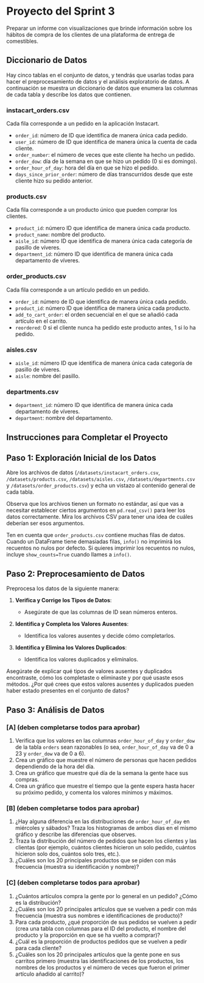 # Proyecto del Sprint 3

Preparar un informe con visualizaciones que brinde información sobre los hábitos de compra de los clientes de una plataforma de entrega de comestibles.

## Diccionario de Datos

Hay cinco tablas en el conjunto de datos, y tendrás que usarlas todas para hacer el preprocesamiento de datos y el análisis exploratorio de datos. A continuación se muestra un diccionario de datos que enumera las columnas de cada tabla y describe los datos que contienen.

### instacart_orders.csv
Cada fila corresponde a un pedido en la aplicación Instacart.
- `order_id`: número de ID que identifica de manera única cada pedido.
- `user_id`: número de ID que identifica de manera única la cuenta de cada cliente.
- `order_number`: el número de veces que este cliente ha hecho un pedido.
- `order_dow`: día de la semana en que se hizo un pedido (0 si es domingo).
- `order_hour_of_day`: hora del día en que se hizo el pedido.
- `days_since_prior_order`: número de días transcurridos desde que este cliente hizo su pedido anterior.

### products.csv
Cada fila corresponde a un producto único que pueden comprar los clientes.
- `product_id`: número ID que identifica de manera única cada producto.
- `product_name`: nombre del producto.
- `aisle_id`: número ID que identifica de manera única cada categoría de pasillo de víveres.
- `department_id`: número ID que identifica de manera única cada departamento de víveres.

### order_products.csv
Cada fila corresponde a un artículo pedido en un pedido.
- `order_id`: número de ID que identifica de manera única cada pedido.
- `product_id`: número ID que identifica de manera única cada producto.
- `add_to_cart_order`: el orden secuencial en el que se añadió cada artículo en el carrito.
- `reordered`: 0 si el cliente nunca ha pedido este producto antes, 1 si lo ha pedido.

### aisles.csv
- `aisle_id`: número ID que identifica de manera única cada categoría de pasillo de víveres.
- `aisle`: nombre del pasillo.

### departments.csv
- `department_id`: número ID que identifica de manera única cada departamento de víveres.
- `department`: nombre del departamento.

## Instrucciones para Completar el Proyecto

## Paso 1: Exploración Inicial de los Datos

Abre los archivos de datos (`/datasets/instacart_orders.csv`, `/datasets/products.csv`, `/datasets/aisles.csv`, `/datasets/departments.csv` y `/datasets/order_products.csv`) y echa un vistazo al contenido general de cada tabla.

Observa que los archivos tienen un formato no estándar, así que vas a necesitar establecer ciertos argumentos en `pd.read_csv()` para leer los datos correctamente. Mira los archivos CSV para tener una idea de cuáles deberían ser esos argumentos.

Ten en cuenta que `order_products.csv` contiene muchas filas de datos. Cuando un DataFrame tiene demasiadas filas, `info()` no imprimirá los recuentos no nulos por defecto. Si quieres imprimir los recuentos no nulos, incluye `show_counts=True` cuando llames a `info()`.

## Paso 2: Preprocesamiento de Datos

Preprocesa los datos de la siguiente manera:

1. **Verifica y Corrige los Tipos de Datos**:
   - Asegúrate de que las columnas de ID sean números enteros.

2. **Identifica y Completa los Valores Ausentes**:
   - Identifica los valores ausentes y decide cómo completarlos.

3. **Identifica y Elimina los Valores Duplicados**:
   - Identifica los valores duplicados y elimínalos.

Asegúrate de explicar qué tipos de valores ausentes y duplicados encontraste, cómo los completaste o eliminaste y por qué usaste esos métodos. ¿Por qué crees que estos valores ausentes y duplicados pueden haber estado presentes en el conjunto de datos?

## Paso 3: Análisis de Datos

### [A] (deben completarse todos para aprobar)

1. Verifica que los valores en las columnas `order_hour_of_day` y `order_dow` de la tabla `orders` sean razonables (o sea, `order_hour_of_day` va de 0 a 23 y `order_dow` va de 0 a 6).
2. Crea un gráfico que muestre el número de personas que hacen pedidos dependiendo de la hora del día.
3. Crea un gráfico que muestre qué día de la semana la gente hace sus compras.
4. Crea un gráfico que muestre el tiempo que la gente espera hasta hacer su próximo pedido, y comenta los valores mínimos y máximos.

### [B] (deben completarse todos para aprobar)

1. ¿Hay alguna diferencia en las distribuciones de `order_hour_of_day` en miércoles y sábados? Traza los histogramas de ambos días en el mismo gráfico y describe las diferencias que observes.
2. Traza la distribución del número de pedidos que hacen los clientes y las clientas (por ejemplo, cuántos clientes hicieron un solo pedido, cuántos hicieron solo dos, cuántos solo tres, etc.).
3. ¿Cuáles son los 20 principales productos que se piden con más frecuencia (muestra su identificación y nombre)?

### [C] (deben completarse todos para aprobar)

1. ¿Cuántos artículos compra la gente por lo general en un pedido? ¿Cómo es la distribución?
2. ¿Cuáles son los 20 principales artículos que se vuelven a pedir con más frecuencia (muestra sus nombres e identificaciones de producto)?
3. Para cada producto, ¿qué proporción de sus pedidos se vuelven a pedir (crea una tabla con columnas para el ID del producto, el nombre del producto y la proporción en que se ha vuelto a comprar)?
4. ¿Cuál es la proporción de productos pedidos que se vuelven a pedir para cada cliente?
5. ¿Cuáles son los 20 principales artículos que la gente pone en sus carritos primero (muestra las identificaciones de los productos, los nombres de los productos y el número de veces que fueron el primer artículo añadido al carrito)?

